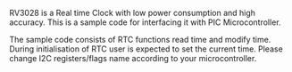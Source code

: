 RV3028 is a Real time Clock with low power consumption and high accuracy.
This is a sample code for interfacing it with PIC Microcontroller.


The sample code consists of RTC functions read time and modify time.
During initialisation of RTC user is expected to set the current time.
Please change I2C registers/flags name according to your microcontroller.
